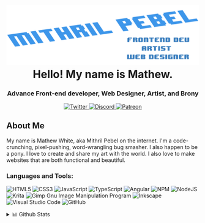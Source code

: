 <h1 align="center">
<br />
<a href="https://github.com/MithrilPebel"><img src="banner.png" alt="Banner" width="600px"></a>
<br />
Hello! My name is Mathew.
</h1>

<h3 align="center">Advance Front-end developer, Web Designer, Artist, and Brony</h3>

<div align="center">

<a href="#">
<img src="https://img.shields.io/badge/Twitter-1DA1F2?style=for-the-badge&logo=twitter&logoColor=white" alt="Twitter">
</a>
<a href="#">
<img src="https://img.shields.io/badge/Discord-7289DA?style=for-the-badge&logo=discord&logoColor=white" alt="Discord">
</a>
<a href="#">
<img src="https://img.shields.io/badge/Patreon-F96854?style=for-the-badge&logo=patreon&logoColor=white" alt="Patreon">
</a>

</div>

## About Me

My name is Mathew White, aka Mithril Pebel on the internet. I'm a code-crunching, pixel-pushing, word-wrangling bug smasher. I also happen to be a pony. I love to create and share my art with the world. I also love to make websites that are both functional and beautiful.

<h3 align="left">Languages and Tools:</h3>

![HTML5](https://img.shields.io/badge/html5-%23E34F26.svg?style=for-the-badge&logo=html5&logoColor=white)
![CSS3](https://img.shields.io/badge/css-%231572B6.svg?style=for-the-badge&logo=css3&logoColor=white)
![JavaScript](https://img.shields.io/badge/javascript-%23323330.svg?style=for-the-badge&logo=javascript&logoColor=%23F7DF1E)
![TypeScript](https://img.shields.io/badge/typescript-%23007ACC.svg?style=for-the-badge&logo=typescript&logoColor=white)
![Angular](https://img.shields.io/badge/angular-%23DD0031.svg?style=for-the-badge&logo=angular&logoColor=white)
![NPM](https://img.shields.io/badge/NPM-%23000000.svg?style=for-the-badge&logo=npm&logoColor=white)
![NodeJS](https://img.shields.io/badge/node.js-6DA55F?style=for-the-badge&logo=node.js&logoColor=white)
![Krita](https://img.shields.io/badge/Krita-203759?style=for-the-badge&logo=krita&logoColor=EEF37B)
![Gimp Gnu Image Manipulation Program](https://img.shields.io/badge/Gimp-657D8B?style=for-the-badge&logo=gimp&logoColor=FFFFFF)
![Inkscape](https://img.shields.io/badge/Inkscape-e0e0e0?style=for-the-badge&logo=inkscape&logoColor=080A13)
![Visual Studio Code](https://img.shields.io/badge/Visual%20Studio%20Code-0078d7.svg?style=for-the-badge&logo=visual-studio-code&logoColor=white)
![GitHub](https://img.shields.io/badge/github-%23121011.svg?style=for-the-badge&logo=github&logoColor=white)

<details>
<summary>📊 Github Stats</summary>
<br />
<img align="center" alt="MithrilPebel's Github Stats" src="https://github-readme-stats-mithrilpebel.vercel.app/api?username=MithrilPebel&theme=github_dark&show_icons=true&hide_border=true" />
<br />
</details>